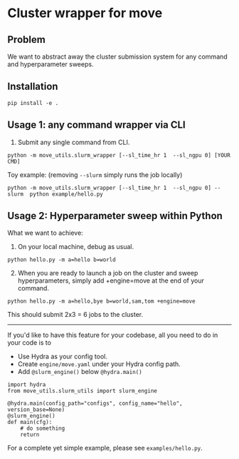# Cluster wrapper for move
## Problem
We want to abstract away the cluster submission system for any command and hyperparameter sweeps. 

## Installation
```
pip install -e .
```

## Usage 1: any command wrapper via CLI 
1. Submit any single command from CLI.
```
python -m move_utils.slurm_wrapper [--sl_time_hr 1  --sl_ngpu 0] [YOUR CMD]
```

Toy example: (removing `--slurm` simply runs the job locally)

```
python -m move_utils.slurm_wrapper [--sl_time_hr 1  --sl_ngpu 0] --slurm  python example/hello.py
```



## Usage 2: Hyperparameter sweep within Python 
What we want to achieve: 

1. On your local machine, debug as usual.
```
python hello.py -m a=hello b=world
```

2. When you are ready to launch a job on the cluster and sweep hyperparameters, simply add +engine=move at the end of your command.

```
python hello.py -m a=hello,bye b=world,sam,tom +engine=move
```
This should submit 2x3 = 6 jobs to the cluster.

---

If you'd like to have this feature for your codebase, all you need to do in your code is to 
- Use Hydra as your config tool.
- Create `engine/move.yaml` under your Hydra config path. 
- Add `@slurm_engine()` below `@hydra.main()`

```
import hydra
from move_utils.slurm_utils import slurm_engine

@hydra.main(config_path="configs", config_name="hello", version_base=None)
@slurm_engine()
def main(cfg):
    # do something
    return 
```

For a complete yet simple example, please see `examples/hello.py`. 